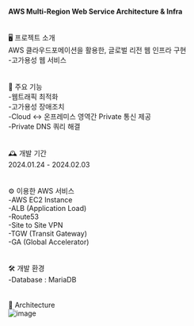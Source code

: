 **AWS Multi-Region Web Service Architecture & Infra** <br>
<br>
<br>
🖥️ 프로젝트 소개<br>
AWS 클라우드포메이션을 활용한, 글로벌 리전 웹 인프라 구현<br>
-고가용성 웹 서비스<br>
<br>
<br>
📌 주요 기능<br>
-웹트래픽 최적화<br>
-고가용성 장애조치<br>
-Cloud <-> 온프레미스 영역간 Private 통신 제공<br>
-Private DNS 쿼리 해결 <br>
<br>
<br>
🕰️ 개발 기간<br>
2024.01.24 - 2024.02.03<br>
<br>
<br>
⚙️ 이용한 AWS 서비스<br>
-AWS EC2 Instance<br>
-ALB (Application Load)<br>
-Route53<br>
-Site to Site VPN<br>
-TGW (Transit Gateway)<br>
-GA (Global Accelerator)<br>
<br>
<br>
🛠 개발 환경<br>
-Database : MariaDB<br>
<br>
<br>
🎨 Architecture<br>
![image](https://github.com/user-attachments/assets/ff1f4f43-2b08-4df9-a7d2-74b0bfeef06d)
